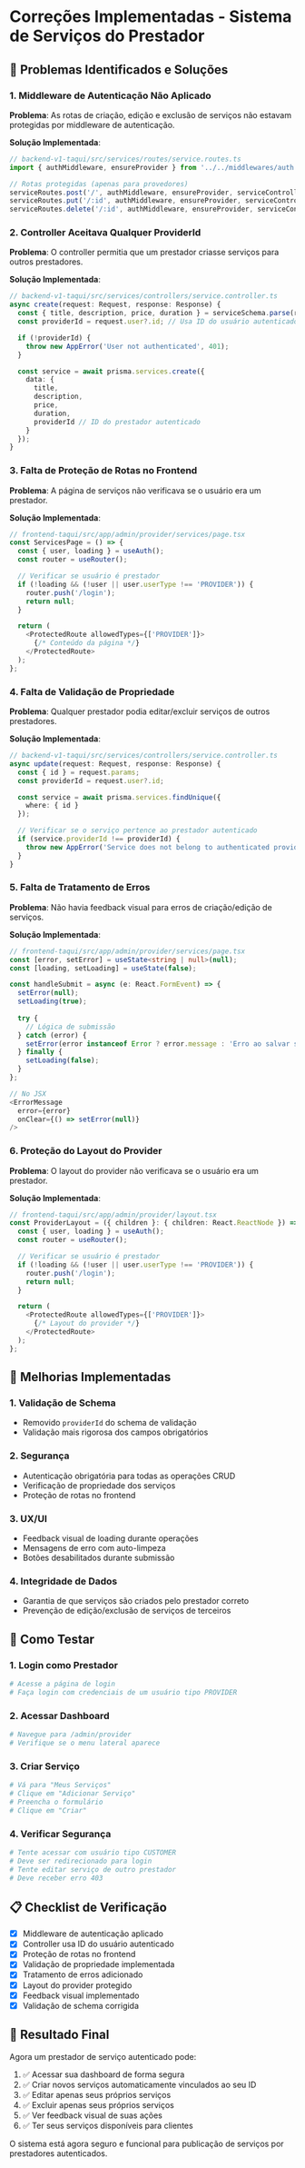 # Correções Implementadas - Sistema de Serviços do Prestador

## 🚨 Problemas Identificados e Soluções

### 1. **Middleware de Autenticação Não Aplicado**

**Problema**: As rotas de criação, edição e exclusão de serviços não estavam protegidas por middleware de autenticação.

**Solução Implementada**:
```typescript
// backend-v1-taqui/src/services/routes/service.routes.ts
import { authMiddleware, ensureProvider } from '../../middlewares/auth';

// Rotas protegidas (apenas para provedores)
serviceRoutes.post('/', authMiddleware, ensureProvider, serviceController.create);
serviceRoutes.put('/:id', authMiddleware, ensureProvider, serviceController.update);
serviceRoutes.delete('/:id', authMiddleware, ensureProvider, serviceController.delete);
```

### 2. **Controller Aceitava Qualquer ProviderId**

**Problema**: O controller permitia que um prestador criasse serviços para outros prestadores.

**Solução Implementada**:
```typescript
// backend-v1-taqui/src/services/controllers/service.controller.ts
async create(request: Request, response: Response) {
  const { title, description, price, duration } = serviceSchema.parse(request.body);
  const providerId = request.user?.id; // Usa ID do usuário autenticado

  if (!providerId) {
    throw new AppError('User not authenticated', 401);
  }

  const service = await prisma.services.create({
    data: {
      title,
      description,
      price,
      duration,
      providerId // ID do prestador autenticado
    }
  });
}
```

### 3. **Falta de Proteção de Rotas no Frontend**

**Problema**: A página de serviços não verificava se o usuário era um prestador.

**Solução Implementada**:
```typescript
// frontend-taqui/src/app/admin/provider/services/page.tsx
const ServicesPage = () => {
  const { user, loading } = useAuth();
  const router = useRouter();

  // Verificar se usuário é prestador
  if (!loading && (!user || user.userType !== 'PROVIDER')) {
    router.push('/login');
    return null;
  }

  return (
    <ProtectedRoute allowedTypes={['PROVIDER']}>
      {/* Conteúdo da página */}
    </ProtectedRoute>
  );
};
```

### 4. **Falta de Validação de Propriedade**

**Problema**: Qualquer prestador podia editar/excluir serviços de outros prestadores.

**Solução Implementada**:
```typescript
// backend-v1-taqui/src/services/controllers/service.controller.ts
async update(request: Request, response: Response) {
  const { id } = request.params;
  const providerId = request.user?.id;

  const service = await prisma.services.findUnique({
    where: { id }
  });

  // Verificar se o serviço pertence ao prestador autenticado
  if (service.providerId !== providerId) {
    throw new AppError('Service does not belong to authenticated provider', 403);
  }
}
```

### 5. **Falta de Tratamento de Erros**

**Problema**: Não havia feedback visual para erros de criação/edição de serviços.

**Solução Implementada**:
```typescript
// frontend-taqui/src/app/admin/provider/services/page.tsx
const [error, setError] = useState<string | null>(null);
const [loading, setLoading] = useState(false);

const handleSubmit = async (e: React.FormEvent) => {
  setError(null);
  setLoading(true);
  
  try {
    // Lógica de submissão
  } catch (error) {
    setError(error instanceof Error ? error.message : 'Erro ao salvar serviço');
  } finally {
    setLoading(false);
  }
};

// No JSX
<ErrorMessage 
  error={error} 
  onClear={() => setError(null)}
/>
```

### 6. **Proteção do Layout do Provider**

**Problema**: O layout do provider não verificava se o usuário era um prestador.

**Solução Implementada**:
```typescript
// frontend-taqui/src/app/admin/provider/layout.tsx
const ProviderLayout = ({ children }: { children: React.ReactNode }) => {
  const { user, loading } = useAuth();
  const router = useRouter();

  // Verificar se usuário é prestador
  if (!loading && (!user || user.userType !== 'PROVIDER')) {
    router.push('/login');
    return null;
  }

  return (
    <ProtectedRoute allowedTypes={['PROVIDER']}>
      {/* Layout do provider */}
    </ProtectedRoute>
  );
};
```

## 🔧 Melhorias Implementadas

### 1. **Validação de Schema**
- Removido `providerId` do schema de validação
- Validação mais rigorosa dos campos obrigatórios

### 2. **Segurança**
- Autenticação obrigatória para todas as operações CRUD
- Verificação de propriedade dos serviços
- Proteção de rotas no frontend

### 3. **UX/UI**
- Feedback visual de loading durante operações
- Mensagens de erro com auto-limpeza
- Botões desabilitados durante submissão

### 4. **Integridade de Dados**
- Garantia de que serviços são criados pelo prestador correto
- Prevenção de edição/exclusão de serviços de terceiros

## 🧪 Como Testar

### 1. **Login como Prestador**
```bash
# Acesse a página de login
# Faça login com credenciais de um usuário tipo PROVIDER
```

### 2. **Acessar Dashboard**
```bash
# Navegue para /admin/provider
# Verifique se o menu lateral aparece
```

### 3. **Criar Serviço**
```bash
# Vá para "Meus Serviços"
# Clique em "Adicionar Serviço"
# Preencha o formulário
# Clique em "Criar"
```

### 4. **Verificar Segurança**
```bash
# Tente acessar com usuário tipo CUSTOMER
# Deve ser redirecionado para login
# Tente editar serviço de outro prestador
# Deve receber erro 403
```

## 📋 Checklist de Verificação

- [x] Middleware de autenticação aplicado
- [x] Controller usa ID do usuário autenticado
- [x] Proteção de rotas no frontend
- [x] Validação de propriedade implementada
- [x] Tratamento de erros adicionado
- [x] Layout do provider protegido
- [x] Feedback visual implementado
- [x] Validação de schema corrigida

## 🚀 Resultado Final

Agora um prestador de serviço autenticado pode:
1. ✅ Acessar sua dashboard de forma segura
2. ✅ Criar novos serviços automaticamente vinculados ao seu ID
3. ✅ Editar apenas seus próprios serviços
4. ✅ Excluir apenas seus próprios serviços
5. ✅ Ver feedback visual de suas ações
6. ✅ Ter seus serviços disponíveis para clientes

O sistema está agora seguro e funcional para publicação de serviços por prestadores autenticados. 